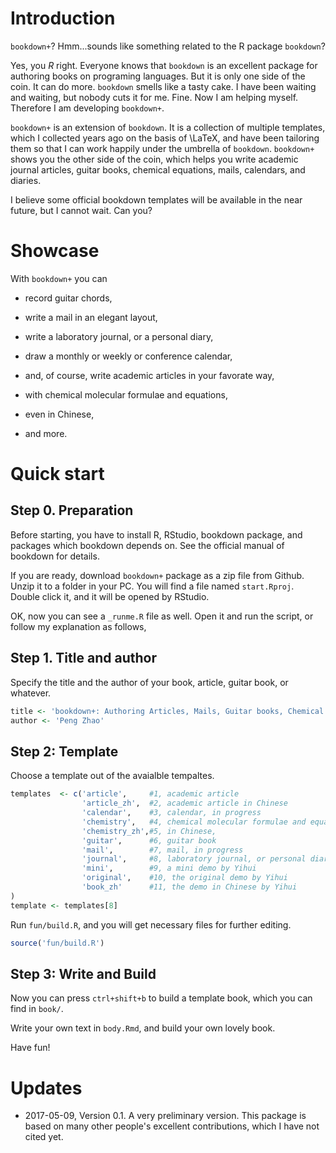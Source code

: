 
# Introduction

`bookdown+`? Hmm...sounds like something related to the R package `bookdown`? 

Yes, you _R_ right. Everyone knows that `bookdown` is an excellent package for authoring books on programing languages. But it is only one side of the coin.  It can do more. `bookdown` smells like a tasty cake. I have been waiting and waiting, but nobody cuts it for me. Fine. Now I am helping myself. Therefore I am developing `bookdown+`.

`bookdown+` is an extension of `bookdown`. It is a collection of multiple templates, which I collected years ago on the basis of \LaTeX, and have been tailoring them so that I can work happily under the umbrella of `bookdown`. `bookdown+` shows you the other side of the coin, which helps you write academic journal articles, guitar books, chemical equations, mails, calendars, and diaries.

I believe some official bookdown templates will be available in the near future, but I cannot wait. Can you?

# Showcase

With `bookdown+` you can

- record guitar chords,

- write a mail in an elegant layout,

- write a laboratory journal, or a personal diary,

- draw a monthly or weekly or conference calendar,

- and, of course, write academic articles in your favorate way,

- with chemical molecular formulae and equations,

- even in Chinese,

- and more.

# Quick start

## Step 0. Preparation

Before starting, you have to install R, RStudio, bookdown package, and packages which bookdown depends on. See the official manual of bookdown for details.

If you are ready, download `bookdown+` package as a zip file from Github. Unzip it to a folder in your PC. You will find a file named `start.Rproj`. Double click it, and it will be opened by RStudio.

OK, now you can see a `_runme.R` file as well. Open it and run the script, or follow my explanation as follows,

## Step 1. Title and author

Specify the title and the author of your book, article, guitar book, or whatever.


```r
title <- 'bookdown+: Authoring Articles, Mails, Guitar books, Chemical Molecular Formulae and Equations with R bookdown'
author <- 'Peng Zhao'
```

## Step 2: Template

Choose a template out of the avaialble tempaltes.


```r
templates  <- c('article',     #1, academic article
                'article_zh',  #2, academic article in Chinese
                'calendar',    #3, calendar, in progress
                'chemistry',   #4, chemical molecular formulae and equations
                'chemistry_zh',#5, in Chinese,
                'guitar',      #6, guitar book
                'mail',        #7, mail, in progress
                'journal',     #8, laboratory journal, or personal diary
                'mini',        #9, a mini demo by Yihui
                'original',    #10, the original demo by Yihui
                'book_zh'      #11, the demo in Chinese by Yihui
)
template <- templates[8]
```

Run `fun/build.R`, and you will get necessary files for further editing.


```r
source('fun/build.R')
```

## Step 3: Write and Build

Now you can press `ctrl+shift+b` to build a template book, which you can find in `book/`.

Write your own text in `body.Rmd`, and build your own lovely book. 

Have fun!

# Updates

- 2017-05-09, Version 0.1. A very preliminary version. This package is based on many other people's excellent contributions, which I have not cited yet.

